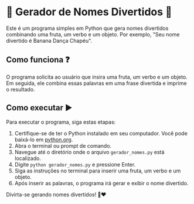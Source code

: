 # 🎉 Gerador de Nomes Divertidos 🎉

Este é um programa simples em Python que gera nomes divertidos combinando uma fruta, um verbo e um objeto. Por exemplo, "Seu nome divertido é Banana Dança Chapéu".

## Como funciona ❓

O programa solicita ao usuário que insira uma fruta, um verbo e um objeto. Em seguida, ele combina essas palavras em uma frase divertida e imprime o resultado.

## Como executar ▶️

Para executar o programa, siga estas etapas:

1. Certifique-se de ter o Python instalado em seu computador. Você pode baixá-lo em [python.org](https://www.python.org/downloads/).
2. Abra o terminal ou prompt de comando.
3. Navegue até o diretório onde o arquivo `gerador_nomes.py` está localizado.
4. Digite `python gerador_nomes.py` e pressione Enter.
5. Siga as instruções no terminal para inserir uma fruta, um verbo e um objeto.
6. Após inserir as palavras, o programa irá gerar e exibir o nome divertido.

Divirta-se gerando nomes divertidos! 🚀❤️